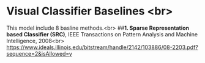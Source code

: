 # Visual Classifier Baselines \<br>
This model include 8 basline methods.\<br>
##**1. Sparse Representation based Classifier (SRC)**, IEEE Transactions on Pattern Analysis and Machine Intelligence, 2008\<br>
https://www.ideals.illinois.edu/bitstream/handle/2142/103886/08-2203.pdf?sequence=2&isAllowed=y


